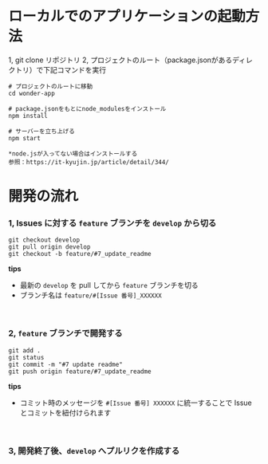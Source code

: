 # ローカルでのアプリケーションの起動方法
1, git clone リポジトリ
2, プロジェクトのルート（package.jsonがあるディレクトリ）で下記コマンドを実行

```
# プロジェクトのルートに移動
cd wonder-app

# package.jsonをもとにnode_modulesをインストール
npm install

# サーバーを立ち上げる
npm start

*node.jsが入ってない場合はインストールする
参照：https://it-kyujin.jp/article/detail/344/
```

# 開発の流れ
### 1, Issues に対する ```feature``` ブランチを ```develop``` から切る

```
git checkout develop
git pull origin develop
git checkout -b feature/#7_update_readme
```

**tips**
- 最新の ```develop``` を pull してから ```feature``` ブランチを切る
- ブランチ名は ```feature/#[Issue 番号]_XXXXXX``` 

<br />

### 2, ```feature``` ブランチで開発する

```
git add .
git status
git commit -m "#7 update readme"
git push origin feature/#7_update_readme
```

**tips**
- コミット時のメッセージを ```#[Issue 番号] XXXXXX``` に統一することで Issue とコミットを紐付けられます

<br />

### 3, 開発終了後、```develop``` へプルリクを作成する

<br />
